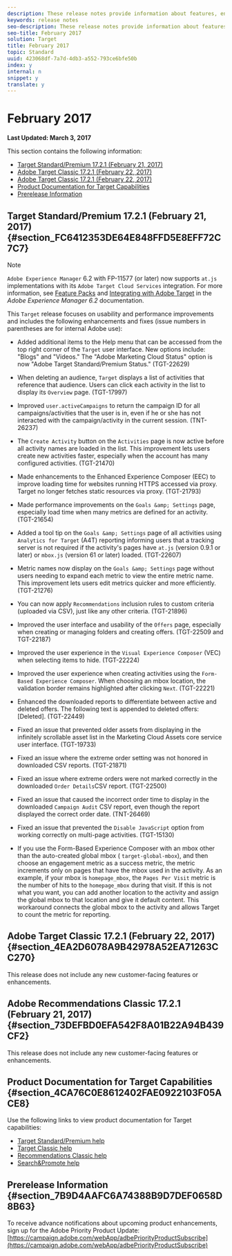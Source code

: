 ```yaml
---
description: These release notes provide information about features, enhancements, fixes, and known issues for the latest or upcoming Target releases.
keywords: release notes
seo-description: These release notes provide information about features, enhancements, fixes, and known issues for the latest or upcoming Target releases.
seo-title: February 2017
solution: Target
title: February 2017
topic: Standard
uuid: 423068df-7a7d-4db3-a552-793ce6bfe50b
index: y
internal: n
snippet: y
translate: y
---
```


# February 2017


<a id="section_209FD0D5FA5B4EC2AEABB2CC7901612F"></a>

**Last Updated: March 3, 2017** 

This section contains the following information:

* [Target Standard/Premium 17.2.1 (February 21, 2017)](201702.md#section_FC6412353DE64E848FFD5E8EFF72C7C7)
* [Adobe Target Classic 17.2.1 (February 22, 2017)](201702.md#section_4EA2D6078A9B42978A52EA71263CC270)
* [Adobe Target Classic 17.2.1 (February 22, 2017)](201702.md#section_4EA2D6078A9B42978A52EA71263CC270)
* [Product Documentation for Target Capabilities](201702.md#section_4CA76C0E8612402FAE0922103F05ACE8)
* [Prerelease Information](201702.md#section_7B9D4AAFC6A74388B9D7DEF0658D8B63)


## Target Standard/Premium 17.2.1 (February 21, 2017) {#section_FC6412353DE64E848FFD5E8EFF72C7C7}


>[!NOTE]
>
>`Adobe Experience Manager` 6.2 with FP-11577 (or later) now supports `at.js` implementations with its `Adobe Target Cloud Services` integration. For more information, see [Feature Packs](https://docs.adobe.com/docs/en/aem/6-2/release-notes/feature-packs.html) and [Integrating with Adobe Target](https://docs.adobe.com/docs/en/aem/6-2/administer/integration/marketing-cloud/target.html) in the *Adobe Experience Manager 6.2* documentation. 


This `Target` release focuses on usability and performance improvements and includes the following enhancements and fixes (issue numbers in parentheses are for internal Adobe use): 

* Added additional items to the Help menu that can be accessed from the top right corner of the `Target` user interface. New options include: "Blogs" and "Videos." The "Adobe Marketing Cloud Status" option is now "Adobe Target Standard/Premium Status." (TGT-22629) 

* When deleting an audience, `Target` displays a list of activities that reference that audience. Users can click each activity in the list to display its `Overview` page. (TGT-17997) 

* Improved `user.activeCampaigns` to return the campaign ID for all campaigns/activities that the user is in, even if he or she has not interacted with the campaign/activity in the current session. (TNT-26237) 

* The `Create Activity` button on the `Activities` page is now active before all activity names are loaded in the list. This improvement lets users create new activities faster, especially when the account has many configured activities. (TGT-21470) 

* Made enhancements to the Enhanced Experience Composer (EEC) to improve loading time for websites running HTTPS accessed via proxy. Target no longer fetches static resources via proxy. (TGT-21793)

* Made performance improvements on the `Goals &amp; Settings` page, especially load time when many metrics are defined for an activity. (TGT-21654) 

* Added a tool tip on the `Goals &amp; Settings` page of all activities using `Analytics for Target` (A4T) reporting informing users that a tracking server is not required if the activity's pages have `at.js` (version 0.9.1 or later) or `mbox.js` (version 61 or later) loaded. (TGT-22607) 

* Metric names now display on the `Goals &amp; Settings` page without users needing to expand each metric to view the entire metric name. This improvement lets users edit metrics quicker and more efficiently. (TGT-21276) 

* You can now apply `Recommendations` inclusion rules to custom criteria (uploaded via CSV), just like any other criteria. (TGT-21896) 

* Improved the user interface and usability of the `Offers` page, especially when creating or managing folders and creating offers. (TGT-22509 and TGT-22187) 

* Improved the user experience in the `Visual Experience Composer` (VEC) when selecting items to hide. 
  (TGT-22224)
* Improved the user experience when creating activities using the `Form-Based Experience Composer`. When choosing an mbox location, the validation border remains highlighted after clicking `Next`. (TGT-22221) 

* Enhanced the downloaded reports to differentiate between active and deleted offers. The following text is appended to deleted offers: [Deleted]. (TGT-22449)

* Fixed an issue that prevented older assets from displaying in the infinitely scrollable asset list in the Marketing Cloud Assets core service user interface. (TGT-19733)

* Fixed an issue where the extreme order setting was not honored in downloaded CSV reports. (TGT-21871)

* Fixed an issue where extreme orders were not marked correctly in the downloaded `Order Details`CSV report. (TGT-22500) 

* Fixed an issue that caused the incorrect order time to display in the downloaded `Campaign Audit` CSV report, even though the report displayed the correct order date. (TNT-26469) 

* Fixed an issue that prevented the `Disable JavaScript` option from working correctly on multi-page activities. (TGT-15130) 

* If you use the Form-Based Experience Composer with an mbox other than the auto-created global mbox ( `target-global-mbox`), and then choose an engagement metric as a success metric, the metric increments only on pages that have the mbox used in the activity. As an example, if your mbox is `homepage_mbox`, the `Pages Per Visit` metric is the number of hits to the `homepage_mbox` during that visit. 
  If this is not what you want, you can add another location to the activity and assign the global mbox to that location and give it default content. This workaround connects the global mbox to the activity and allows Target to count the metric for reporting.



## Adobe Target Classic 17.2.1 (February 22, 2017) {#section_4EA2D6078A9B42978A52EA71263CC270}

This release does not include any new customer-facing features or enhancements.

## Adobe Recommendations Classic 17.2.1 (February 21, 2017) {#section_73DEFBD0EFA542F8A01B22A94B439CF2}

This release does not include any new customer-facing features or enhancements.

## Product Documentation for Target Capabilities {#section_4CA76C0E8612402FAE0922103F05ACE8}

Use the following links to view product documentation for Target capabilities:

* [Target Standard/Premium help](https://marketing.adobe.com/resources/help/en_US/target/)
* [Target Classic help](https://marketing.adobe.com/resources/help/en_US/tnt/help/)
* [Recommendations Classic help](https://marketing.adobe.com/resources/help/en_US/rec/)
* [Search&amp;Promote help](https://marketing.adobe.com/resources/help/en_US/snp/)


## Prerelease Information {#section_7B9D4AAFC6A74388B9D7DEF0658D8B63}

To receive advance notifications about upcoming product enhancements, sign up for the Adobe Priority Product Update:
[https://campaign.adobe.com/webApp/adbePriorityProductSubscribe](https://campaign.adobe.com/webApp/adbePriorityProductSubscribe) 

